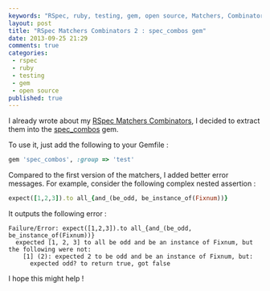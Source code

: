 ```yaml
---
keywords: "RSpec, ruby, testing, gem, open source, Matchers, Combinators, spec_combos"
layout: post
title: "RSpec Matchers Combinators 2 : spec_combos gem"
date: 2013-09-25 21:29
comments: true
categories:
 - rspec
 - ruby
 - testing
 - gem
 - open source
published: true
---
```

I already wrote about my [RSpec Matchers Combinators](/rspec-matchers-combinators/), I decided to extract them into the [spec_combos](https://github.com/philou/spec_combos) gem.

To use it, just add the following to your Gemfile :

```ruby
gem 'spec_combos', :group => 'test'
```

Compared to the first version of the matchers, I added better error messages. For example, consider the following complex nested assertion :

```ruby
expect([1,2,3]).to all_{and_(be_odd, be_instance_of(Fixnum))}
```

It outputs the following error :

```text
Failure/Error: expect([1,2,3]).to all_{and_(be_odd, be_instance_of(Fixnum))}
  expected [1, 2, 3] to all be odd and be an instance of Fixnum, but the following were not:
    [1] (2): expected 2 to be odd and be an instance of Fixnum, but:
      expected odd? to return true, got false
```

I hope this might help !
